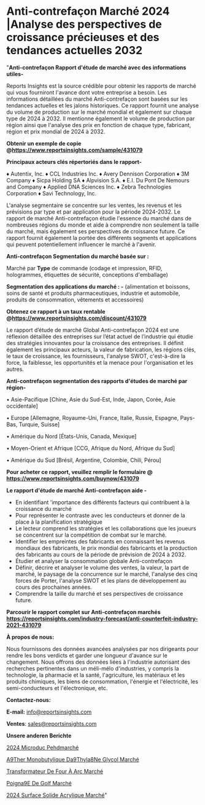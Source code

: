 # Anti-contrefaçon Marché 2024 |Analyse des perspectives de croissance précieuses et des tendances actuelles 2032

"<strong>Anti-contrefaçon Rapport d'étude de marché avec des informations utiles-</strong>

Reports Insights est la source crédible pour obtenir les rapports de marché qui vous fourniront l'avance dont votre entreprise a besoin. Les informations détaillées du marché Anti-contrefaçon sont basées sur les tendances actuelles et les jalons historiques. Ce rapport fournit une analyse du volume de production sur le marché mondial et également sur chaque type de 2024 à 2032. Il mentionne également le volume de production par région ainsi que l'analyse des prix en fonction de chaque type, fabricant, région et prix mondial de 2024 à 2032.

<strong><b>Obtenir un exemple de copie @</b></strong><a href=https://www.reportsinsights.com/sample/431079><strong><b>https://www.reportsinsights.com/sample/431079</b></strong></a>

<b>Principaux acteurs clés répertoriés dans le rapport-</b>

<b> </b>♦ Autentix, Inc.
♦ CCL Industries Inc.
♦ Avery Dennison Corporation
♦ 3M Company
♦ Sicpa Holding SA
♦ Alpvision S.A.
♦ E.I. Du Pont De Nemours and Company
♦ Applied DNA Sciences Inc.
♦ Zebra Technologies Corporation
♦ Savi Technology, Inc.

L'analyse segmentaire se concentre sur les ventes, les revenus et les prévisions par type et par application pour la période 2024-2032. Le rapport de marché Anti-contrefaçon étudie l'essence du marché dans de nombreuses régions du monde et aide à comprendre non seulement la taille du marché, mais également ses perspectives de croissance future. Ce rapport fournit également la portée des différents segments et applications qui peuvent potentiellement influencer le marché à l'avenir.

<strong>Anti-contrefaçon Segmentation du marché basée sur :</strong>

Marché par <strong>Type</strong> de commande (codage et impression, RFID, hologrammes, étiquettes de sécurité, conceptions d'emballage)

<strong>Segmentation des applications du marché : -</strong> (alimentation et boissons, soins de santé et produits pharmaceutiques, industrie et automobile, produits de consommation, vêtements et accessoires)

<strong><b>Obtenez ce rapport à un taux rentable @</b></strong><a href=https://www.reportsinsights.com/discount/431079><strong><b>https://www.reportsinsights.com/discount/431079</b></strong></a>

Le rapport d’étude de marché Global Anti-contrefaçon 2024 est une réflexion détaillée des entreprises sur l’état actuel de l’industrie qui étudie des stratégies innovantes pour la croissance des entreprises. Il définit également les principaux acteurs, la valeur de fabrication, les régions clés, le taux de croissance, les fournisseurs, l'analyse SWOT, c'est-à-dire la force, la faiblesse, les opportunités et la menace pour l'organisation et les autres.

<strong>Anti-contrefaçon segmentation des rapports d'études de marché par région-</strong>

• Asie-Pacifique [Chine, Asie du Sud-Est, Inde, Japon, Corée, Asie occidentale]

• Europe [Allemagne, Royaume-Uni, France, Italie, Russie, Espagne, Pays-Bas, Turquie, Suisse]

• Amérique du Nord [États-Unis, Canada, Mexique]

• Moyen-Orient et Afrique [CCG, Afrique du Nord, Afrique du Sud]

• Amérique du Sud [Brésil, Argentine, Colombie, Chili, Pérou]

<strong>Pour acheter ce rapport, veuillez remplir le formulaire @   <a href=https://www.reportsinsights.com/buynow/431079>https://www.reportsinsights.com/buynow/431079</a></strong>

<strong>Le rapport d'étude de marché Anti-contrefaçon aide -</strong>
<ul>
  <li>En identifiant 'importance des différents facteurs qui contribuent à la croissance du marché</li>
  <li>Pour représenter le contraste avec les conducteurs et donner de la place à la planification stratégique</li>
  <li>Le lecteur comprend les stratégies et les collaborations que les joueurs se concentrent sur la compétition de combat sur le marché.</li>
  <li>Identifier les empreintes des fabricants en connaissant les revenus mondiaux des fabricants, le prix mondial des fabricants et la production des fabricants au cours de la période de prévision de 2024 à 2032.</li>
  <li>Étudier et analyser la consommation globale Anti-contrefaçon</li>
  <li>Définir, décrire et analyser le volume des ventes, la valeur, la part de marché, le paysage de la concurrence sur le marché, l'analyse des cinq forces de Porter, l'analyse SWOT et les plans de développement au cours des prochaines années.</li>
  <li>Comprendre la taille du marché et ses perspectives de croissance future.</li>
</ul>

<strong>Parcourir le rapport complet sur Anti-contrefaçon marchés <a href=https://reportsinsights.com/industry-forecast/anti-counterfeit-industry-2021-431079>https://reportsinsights.com/industry-forecast/anti-counterfeit-industry-2021-431079</a></strong>

<strong>À propos de nous:</strong>

Nous fournissons des données avancées analysées par nos dirigeants pour rendre les bons verdicts et garder une longueur d'avance sur le changement. Nous offrons des données liées à l'industrie autorisant des recherches pertinentes dans un méli-mélo d'industries, y compris la technologie, la pharmacie et la santé, l'agriculture, les matériaux et les produits chimiques, les biens de consommation, l'énergie et l'électricité, les semi-conducteurs et l'électronique, etc.

<strong>Contactez-nous:</strong>

<strong>E-mail:</strong> <a href=mailto:info@reportsinsights.com>info@reportsinsights.com</a>

<strong>Ventes</strong>: <a href=mailto:sales@reportsinsights.com>sales@reportsinsights.com</a>

<strong>Unsere anderen Berichte</strong>

<a href=https://www.linkedin.com/pulse/2024-microduc-pehdmarch%C3%A9-domaines-de-croissance-wh3vc/>2024 Microduc Pehdmarché</a>

<a href=https://www.linkedin.com/pulse/%C3%A9ther-monobutylique-d%C3%A9thyl%C3%A8ne-glycol-march%C3%A9-mytuc/>A9Ther Monobutylique Da9Thyla8Ne Glycol Marché</a>

<a href=https://www.linkedin.com/pulse/transformateur-de-four-à-arc-marchéanalyse-esyqc/>Transformateur De Four À Arc Marché</a>

<a href=https://www.linkedin.com/pulse/poign%C3%A9e-de-golf-march%C3%A9domaines-croissance-actions-ynsef/>Poigna9E De Golf Marché</a>

<a href=https://www.linkedin.com/pulse/2024-surface-solide-acrylique-march%C3%A9-informations-kfbec/>2024 Surface Solide Acrylique Marché</a>"
